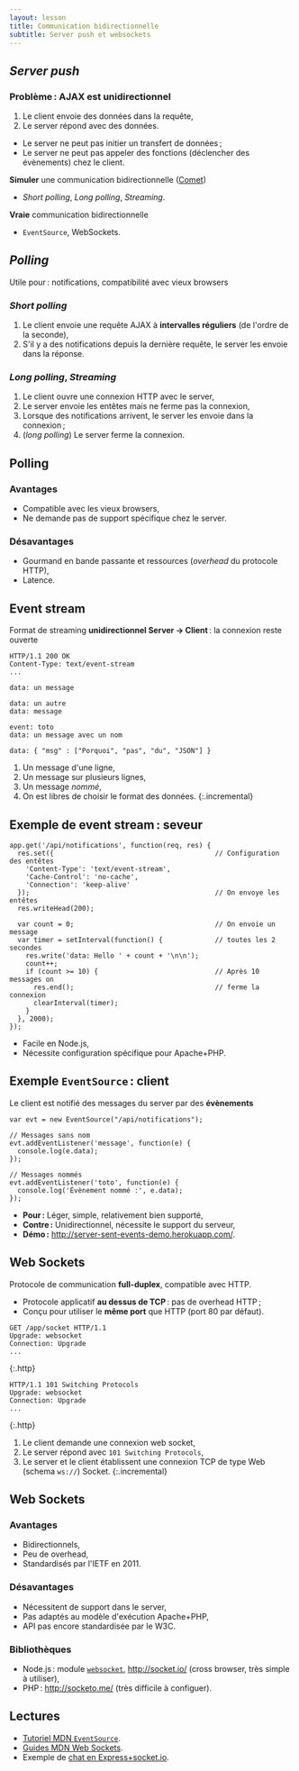 ```yaml
---
layout: lesson
title: Communication bidirectionnelle
subtitle: Server push et websockets
---
```


<section>

## *Server push*

### Problème : AJAX est **unidirectionnel**

1. Le client envoie des données dans la requête,
2. Le server répond avec des données.

- Le server ne peut pas initier un transfert de données ;
- Le server ne peut pas appeler des fonctions (déclencher des
  évènements) chez le client.

**Simuler** une communication bidirectionnelle
  ([Comet](http://en.wikipedia.org/wiki/Comet_%28programming%29))

- *Short polling*, *Long polling*, *Streaming*.

**Vraie** communication bidirectionnelle

- `EventSource`, WebSockets.

</section>
<section>

## *Polling*

Utile pour : notifications, compatibilité avec vieux browsers

### *Short polling*

1. Le client envoie une requête AJAX à **intervalles réguliers** (de
   l'ordre de la seconde),
2. S'il y a des notifications depuis la dernière requête, le server
   les envoie dans la réponse.

### *Long polling*, *Streaming*

1. Le client ouvre une connexion HTTP avec le server,
2. Le server envoie les entêtes mais ne ferme pas la connexion,
3. Lorsque des notifications arrivent, le server les envoie dans la
   connexion ;
4. (*long polling*) Le server ferme la connexion.

</section>
<section>

## Polling

### Avantages

- Compatible avec les vieux browsers,
- Ne demande pas de support spécifique chez le server.

### Désavantages

- Gourmand en bande passante et ressources (*overhead* du protocole
  HTTP),
- Latence.

</section>
<section class="compact">

## Event stream

Format de streaming **unidirectionnel Server → Client** : la connexion
reste ouverte

<pre class="http"><code>HTTP/1.1 200 OK
Content-Type: text/event-stream
...

<span id="evt-1">data: un message</span>

<div id="evt-2">data: un autre
data: message
</div>
<div id="evt-3">event: toto
data: un message avec un nom
</div>
<span id="evt-4">data: { "msg" : ["Porquoi", "pas", "du", "JSON"] }</span>
</code></pre>

<style>
html[data-incremental="1"] #evt-1,
html[data-incremental="2"] #evt-2,
html[data-incremental="3"] #evt-3,
html[data-incremental="4"] #evt-4
{ outline: solid thick red }
</style>

1. Un message d'une ligne,
2. Un message sur plusieurs lignes,
3. Un message *nommé*,
4. On est libres de choisir le format des données.
{:.incremental}

</section>
<section class="compact">

## Exemple de event stream : seveur

~~~
app.get('/api/notifications', function(req, res) {
  res.set({                                        // Configuration des entêtes
    'Content-Type': 'text/event-stream',
    'Cache-Control': 'no-cache',
    'Connection': 'keep-alive'
  });                                              // On envoye les entêtes
  res.writeHead(200);
  
  var count = 0;                                   // On envoie un message
  var timer = setInterval(function() {             // toutes les 2 secondes
    res.write('data: Hello ' + count + '\n\n');
    count++;
    if (count >= 10) {                             // Après 10 messages on
	  res.end();                                   // ferme la connexion
	  clearInterval(timer);
	}
  }, 2000);
});
~~~

- Facile en Node.js,
- Nécessite configuration spécifique pour Apache+PHP.

</section>
<section>

## Exemple `EventSource` : client

Le client est notifié des messages du server par des **évènements**

~~~
var evt = new EventSource("/api/notifications");

// Messages sans nom
evt.addEventListener('message', function(e) {
  console.log(e.data);
});

// Messages nommés
evt.addEventListener('toto', function(e) {
  console.log('Évènement nommé :', e.data);
});
~~~

- **Pour :** Léger, simple, relativement bien supporté,
- **Contre :** Unidirectionnel, nécessite le support du serveur,
- **Démo :** <http://server-sent-events-demo.herokuapp.com/>.

</section>
<section>

## Web Sockets

Protocole de communication **full-duplex**, compatible avec HTTP.

- Protocole applicatif **au dessus de TCP** : pas de overhead HTTP ;
- Conçu pour utiliser le **même port** que HTTP (port 80 par défaut).

<div class="two-cols">

~~~
GET /app/socket HTTP/1.1
Upgrade: websocket
Connection: Upgrade
...
~~~
{:.http}

~~~
HTTP/1.1 101 Switching Protocols
Upgrade: websocket
Connection: Upgrade
...
~~~
{:.http}

</div>

1. Le client demande une connexion web socket,
2. Le server répond avec `101 Switching Protocols`,
3. Le server et le client établissent une connexion TCP de type Web
   (schema `ws://`) Socket.
{:.incremental}

</section>
<section>

## Web Sockets

### Avantages

- Bidirectionnels,
- Peu de overhead,
- Standardisés par l'IETF en 2011.

### Désavantages

- Nécessitent de support dans le server,
- Pas adaptés au modèle d'exécution Apache+PHP,
- API pas encore standardisée par le W3C.

### Bibliothèques

- Node.js : module
  [`websocket`](https://www.npmjs.com/package/websocket),
  <http://socket.io/> (cross browser, très simple à utiliser),
- PHP : <http://socketo.me/> (très difficile à configuer).

</section>
<section>

## Lectures

- [Tutoriel MDN `EventSource`](https://developer.mozilla.org/docs/Server-sent_events/Using_server-sent_events).
- [Guides MDN Web Sockets](https://developer.mozilla.org/docs/WebSockets).
- Exemple de [chat en Express+socket.io](http://socket.io/get-started/chat/).

</section>

